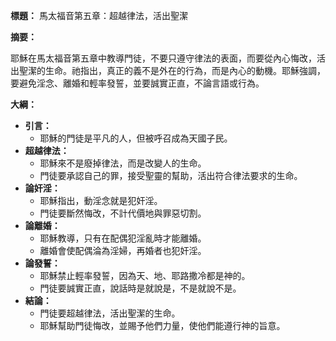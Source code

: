**標題：** 馬太福音第五章：超越律法，活出聖潔

**摘要：**

耶穌在馬太福音第五章中教導門徒，不要只遵守律法的表面，而要從內心悔改，活出聖潔的生命。祂指出，真正的義不是外在的行為，而是內心的動機。耶穌強調，要避免淫念、離婚和輕率發誓，並要誠實正直，不論言語或行為。

**大綱：**

* **引言：**
    * 耶穌的門徒是平凡的人，但被呼召成為天國子民。
* **超越律法：**
    * 耶穌來不是廢掉律法，而是改變人的生命。
    * 門徒要承認自己的罪，接受聖靈的幫助，活出符合律法要求的生命。
* **論奸淫：**
    * 耶穌指出，動淫念就是犯奸淫。
    * 門徒要斷然悔改，不計代價地與罪惡切割。
* **論離婚：**
    * 耶穌教導，只有在配偶犯淫亂時才能離婚。
    * 離婚會使配偶淪為淫婦，再婚者也犯奸淫。
* **論發誓：**
    * 耶穌禁止輕率發誓，因為天、地、耶路撒冷都是神的。
    * 門徒要誠實正直，說話時是就說是，不是就說不是。
* **結論：**
    * 門徒要超越律法，活出聖潔的生命。
    * 耶穌幫助門徒悔改，並賜予他們力量，使他們能遵行神的旨意。